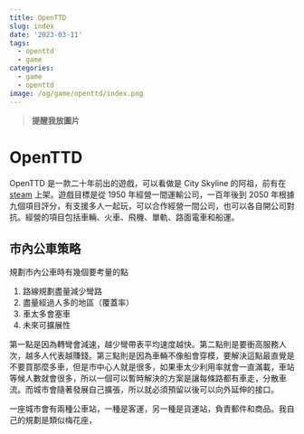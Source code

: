 ```yaml
---
title: OpenTTD
slug: index
date: '2023-03-11'
tags:
  - openttd
  - game
categories:
  - game
  - openttd
image: /og/game/openttd/index.png
---
```


> **提醒我放圖片**

# OpenTTD

OpenTTD 是一款二十年前出的遊戲，可以看做是 City Skyline 的阿祖，前有在 [steam](https://store.steampowered.com/app/1536610/OpenTTD/) 上架。遊戲目標是從 1950 年經營一間運輸公司，一百年後到 2050 年根據九個項目評分，有支援多人一起玩，可以合作經營一間公司，也可以各自開公司對抗。經營的項目包括車輛、火車、飛機、單軌、路面電車和船運。

## 市內公車策略

規劃市內公車時有幾個要考量的點

1. 路線規劃盡量減少彎路
2. 盡量經過人多的地區（覆蓋率）
3. 車太多會塞車
4. 未來可擴展性

第一點是因為轉彎會減速，越少彎帶表平均速度越快。第二點則是要衝高服務人次，越多人代表越賺錢。第三點則是因為車輛不像船會穿模，要解決這點最直覺是不要買那麼多車，但是市中心人就是很多，如果車太少利用率就會一直滿載，車站等候人數就會很多，所以一個可以暫時解決的方案是讓每條路都有車走，分散車流。而城市會隨著發展自己擴張，所以就必須預留以後可以向外延伸的接口。

一座城市會有兩種公車站，一種是客運，另一種是貨運站，負責郵件和商品。我自己的規劃是類似梅花座，


